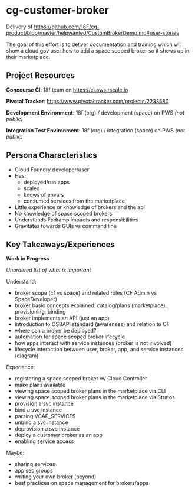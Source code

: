 # cg-customer-broker

Delivery of https://github.com/18F/cg-product/blob/master/helpwanted/CustomBrokerDemo.md#user-stories

The goal of this effort is to deliver documentation and training which will show a cloud.gov user how to add a space scoped broker so it shows up in their marketplace.

## Project Resources

**Concourse CI**: 18f team on https://ci.aws.rscale.io

**Pivotal Tracker**: https://www.pivotaltracker.com/projects/2233580

**Development Environment**: 18f (org) / development (space) on PWS *(not public)*

**Integration Test Environment**: 18f (org) / integration (space) on PWS *(not public)*


## Persona Characteristics

* Cloud Foundry developer/user
* Has:
  * deployed/run apps
  * scaled
  * knows of envars
  * consumed services from the marketplace
* Little experience or knowledge of brokers and the api
* No knowledge of space scoped brokers
* Understands Fedramp impacts and responsibilities
* Gravitates towards GUIs vs command line

## Key Takeaways/Experiences

**Work in Progress**

*Unordered list of what is important*

Understand:
* broker scope (cf vs space) and related roles (CF Admin vs SpaceDeveloper)
* broker basic concepts explained: catalog/plans (marketplace), provisioning, binding
* broker implements an API (just an app)
* introduction to OSBAPI standard (awareness) and relation to CF
* where can a broker be deployed?
* automation for space scoped broker lifecycle
* how apps interact with service instances (broker is not involved)
* lifecycle interaction between user, broker, app, and service instances (diagram)

Experience:
* registering a space scoped broker w/ Cloud Controller
* make plans available
* viewing space scoped broker plans in the marketplace via CLI
* viewing space scoped broker plans in the marketplace via Stratos
* provision a svc instance
* bind a svc instance
* parsing VCAP_SERVICES
* unbind a svc instance
* deprovision a svc instance
* deploy a customer broker as an app
* enabling service access

Maybe:
* sharing services
* app sec groups
* writing your own broker (beyond)
* best practices on space management for brokers/apps
